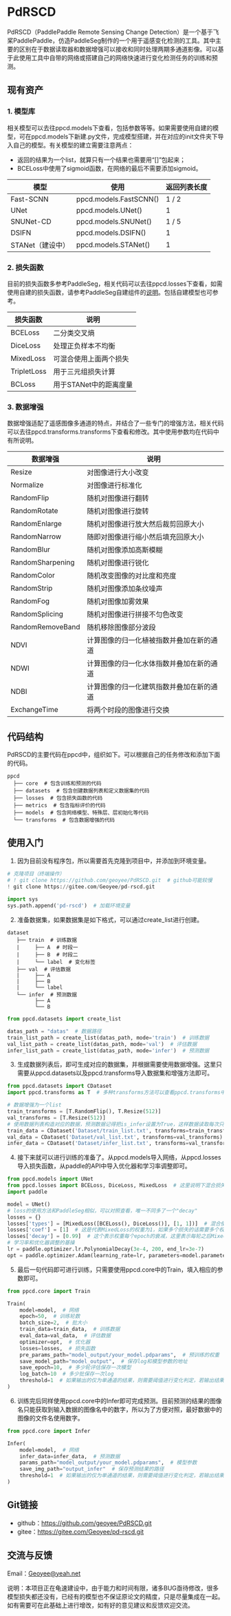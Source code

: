 # PdRSCD

PdRSCD（PaddlePaddle Remote Sensing Change Detection）是一个基于飞桨PaddlePaddle，仿造PaddleSeg制作的一个用于遥感变化检测的工具。其中主要的区别在于数据读取器和数据增强可以接收和同时处理两期多通道影像。可以基于此使用工具中自带的网络或搭建自己的网络快速进行变化检测任务的训练和预测。

## 现有资产

### 1. 模型库

相关模型可以去往ppcd.models下查看，包括参数等等。如果需要使用自建的模型，可在ppcd.models下新建.py文件，完成模型搭建，并在对应的init文件夹下导入自己的模型。有关模型的建立需要注意两点：

- 返回的结果为一个list，就算只有一个结果也需要用“[]”包起来；
- BCELoss中使用了sigmoid函数，在网络的最后不需要添加sigmoid。

| 模型             | 使用                   | 返回列表长度 |
| ---------------- | ---------------------- | ------------ |
| Fast-SCNN        | ppcd.models.FastSCNN() | 1 / 2        |
| UNet             | ppcd.models.UNet()     | 1            |
| SNUNet-CD        | ppcd.models.SNUNet()   | 1 / 5        |
| DSIFN            | ppcd.models.DSIFN()    | 1            |
| STANet（建设中） | ppcd.models.STANet()   | 1            |

### 2. 损失函数

目前的损失函数多参考PaddleSeg，相关代码可以去往ppcd.losses下查看，如需使用自建的损失函数，请参考PaddleSeg自建组件的[说明](https://gitee.com/paddlepaddle/PaddleSeg/blob/release/v2.0/docs/add_new_model.md)。包括自建模型也可参考。

| 损失函数    | 说明                   |
| ----------- | ---------------------- |
| BCELoss     | 二分类交叉熵           |
| DiceLoss    | 处理正负样本不均衡     |
| MixedLoss   | 可混合使用上面两个损失 |
| TripletLoss | 用于三元组损失计算     |
| BCLoss      | 用于STANet中的距离度量 |

### 3. 数据增强

数据增强适配了遥感图像多通道的特点，并结合了一些专门的增强方法，相关代码可以去往ppcd.transforms.transforms下查看和修改。其中使用参数均在代码中有所说明。

| 数据增强         | 说明                                     |
| ---------------- | ---------------------------------------- |
| Resize           | 对图像进行大小改变                       |
| Normalize        | 对图像进行标准化                         |
| RandomFlip       | 随机对图像进行翻转                       |
| RandomRotate     | 随机对图像进行旋转                       |
| RandomEnlarge    | 随机对图像进行放大然后裁剪回原大小       |
| RandomNarrow     | 随即对图像进行缩小然后填充回原大小       |
| RandomBlur       | 随机对图像添加高斯模糊                   |
| RandomSharpening | 随机对图像进行锐化                       |
| RandomColor      | 随机改变图像的对比度和亮度               |
| RandomStrip      | 随机对图像添加条纹噪声                   |
| RandomFog        | 随机对图像加雾效果                       |
| RandomSplicing   | 随机对图像进行拼接不匀色改变             |
| RandomRemoveBand | 随机移除图像部分波段                     |
| NDVI             | 计算图像的归一化植被指数并叠加在新的通道 |
| NDWI             | 计算图像的归一化水体指数并叠加在新的通道 |
| NDBI             | 计算图像的归一化建筑指数并叠加在新的通道 |
| ExchangeTime     | 将两个时段的图像进行交换                 |

## 代码结构

PdRSCD的主要代码在ppcd中，组织如下。可以根据自己的任务修改和添加下面的代码。

```
ppcd
  ├── core  # 包含训练和预测的代码
  ├── datasets  # 包含创建数据列表和定义数据集的代码
  ├── losses  # 包含损失函数的代码
  ├── metrics  # 包含指标评价的代码
  ├── models  # 包含网络模型、特殊层、层初始化等代码
  └── transforms  # 包含数据增强的代码
```

## 使用入门

1. 因为目前没有程序包，所以需要首先克隆到项目中，并添加到环境变量。

```python
# 克隆项目（终端操作）
# ! git clone https://github.com/geoyee/PdRSCD.git  # github可能较慢
! git clone https://gitee.com/Geoyee/pd-rscd.git
    
import sys
sys.path.append('pd-rscd')  # 加载环境变量
```

2. 准备数据集，如果数据集是如下格式，可以通过create_list进行创建。

```
dataset
   ├── train  # 训练数据
   |     ├── A  # 时段一
   |     ├── B  # 时段二
   |     └── label  # 变化标签
   ├── val  # 评估数据
   |     ├── A
   |     ├── B
   |     └── label
   └── infer  # 预测数据
         ├── A
         └── B
```

```python
from ppcd.datasets import create_list

datas_path = "datas"  # 数据路径
train_list_path = create_list(datas_path, mode='train')  # 训练数据
val_list_path = create_list(datas_path, mode='val')  # 评估数据
infer_list_path = create_list(datas_path, mode='infer')  # 预测数据
```

3. 生成数据列表后，即可生成对应的数据集，并根据需要使用数据增强。这里只需要从ppcd.datasets以及ppcd.transforms导入数据集和增强方法即可。

```python
from ppcd.datasets import CDataset
import ppcd.transforms as T  # 多种transforms方法可以查看ppcd.transforms中

# 数据增强为一个list
train_transforms = [T.RandomFlip(), T.Resize(512)]
val_transforms = [T.Resize(512)]
# 使用数据列表构造对应的数据，预测数据记得把is_infer设置为True，这样数据读取每次只返回两张图片（没有label）
train_data = CDataset('Dataset/train_list.txt', transforms=train_transforms)
val_data = CDataset('Dataset/val_list.txt', transforms=val_transforms)
infer_data = CDataset('Dataset/infer_list.txt', transforms=val_transforms, is_infer=True)
```

4. 接下来就可以进行训练的准备了。从ppcd.models导入网络，从ppcd.losses导入损失函数，从paddle的API中导入优化器和学习率调整即可。

```python
from ppcd.models import UNet
from ppcd.losses import BCELoss, DiceLoss, MixedLoss  # 这里说明下混合损失怎么构造
import paddle

model = UNet()
# loss的使用方法和PaddleSeg相似，可以对照查看，唯一不同多了一个"decay"
losses = {}
losses['types'] = [MixedLoss([BCELoss(), DiceLoss()], [1, 1])]  # 混合使用BCE和Dice两个损失，各自的权重都为1
losses['coef'] = [1]  # 这是代表MixedLoss的权重为1，如果多个损失的话需要多个权重
losses['decay'] = [0.99]  # 这个表示权重每个epoch的衰减，这里表示每轮之后MixedLoss的权重衰减为原来的0.99
# 学习率和优化器调整的基操
lr = paddle.optimizer.lr.PolynomialDecay(3e-4, 200, end_lr=3e-7)
opt = paddle.optimizer.Adam(learning_rate=lr, parameters=model.parameters())
```

5. 最后一句代码即可进行训练，只需要使用ppcd.core中的Train，填入相应的参数即可。

```python
from ppcd.core import Train

Train(
    model=model,  # 网络
    epoch=50,  # 训练轮数
    batch_size=2,  # 批大小
    train_data=train_data,  # 训练数据
    eval_data=val_data,  # 评估数据
    optimizer=opt,  # 优化器
    losses=losses,  # 损失函数
    pre_params_path="model_output/your_model.pdparams",  # 预训练的权重
    save_model_path="model_output",  # 保存log和模型参数的地址
    save_epoch=10,  # 多少轮评估保存一次模型
    log_batch=10  # 多少批保存一次log
    threshold=1  # 如果输出的仅为单通道的结果，则需要阈值进行变化判定，若输出结果大于等于两个通道，则该参数无效
)
```

6. 训练完后同样使用ppcd.core中的Infer即可完成预测。目前预测的结果的图像名只能获取到输入数据的图像名中的数字，所以为了方便对照，最好数据中的图像的文件名使用数字。

```python
from ppcd.core import Infer

Infer(
    model=model,  # 网络
    infer_data=infer_data,  # 预测数据
    params_path="model_output/your_model.pdparams",  # 模型参数
    save_img_path="output_infer"  # 保存预测结果的路径
    threshold=1  # 如果输出的仅为单通道的结果，则需要阈值进行变化判定，若输出结果大于等于两个通道，则该参数无效
)
```

## Git链接

- github：https://github.com/geoyee/PdRSCD.git
- gitee：https://gitee.com/Geoyee/pd-rscd.git

## 交流与反馈

Email：Geoyee@yeah.net

说明：本项目正在龟速建设中，由于能力和时间有限，诸多BUG亟待修改，很多模型损失都还没有，已经有的模型也不保证原论文的精度，只是尽量集成在一起。如有需要可在此基础上进行增改，如有好的意见建议和反馈欢迎交流。